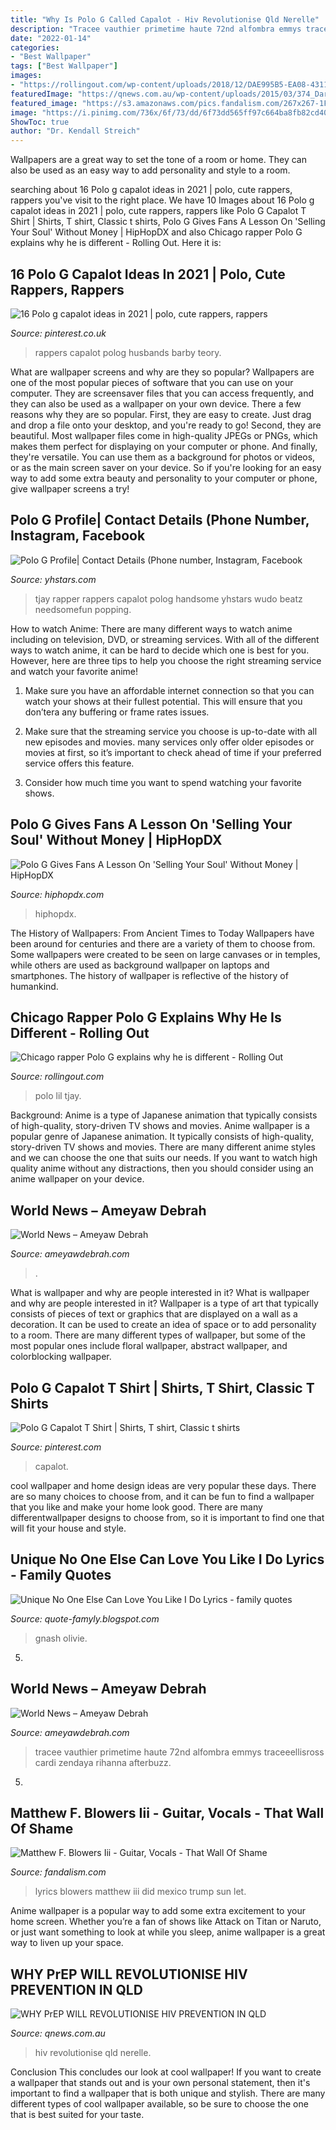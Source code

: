 ```yaml
---
title: "Why Is Polo G Called Capalot - Hiv Revolutionise Qld Nerelle"
description: "Tracee vauthier primetime haute 72nd alfombra emmys traceeellisross cardi zendaya rihanna afterbuzz"
date: "2022-01-14"
categories:
- "Best Wallpaper"
tags: ["Best Wallpaper"]
images:
- "https://rollingout.com/wp-content/uploads/2018/12/DAE995B5-EA08-4311-B35A-757353DA9E8A.jpeg"
featuredImage: "https://qnews.com.au/wp-content/uploads/2015/03/374_Darren_Russell-e1427258635890-1-768x710.jpg"
featured_image: "https://s3.amazonaws.com/pics.fandalism.com/267x267-1F452A85-813A-4317-87BED9445834416C.jpg"
image: "https://i.pinimg.com/736x/6f/73/dd/6f73dd565ff97c664ba8fb82cd40744b.jpg"
ShowToc: true
author: "Dr. Kendall Streich"
---
```



Wallpapers are a great way to set the tone of a room or home. They can also be used as an easy way to add personality and style to a room.

	

		
searching about 16 Polo g capalot ideas in 2021 | polo, cute rappers, rappers you've visit to the right place. We have 10 Images about 16 Polo g capalot ideas in 2021 | polo, cute rappers, rappers like Polo G Capalot T Shirt | Shirts, T shirt, Classic t shirts, Polo G Gives Fans A Lesson On &#039;Selling Your Soul&#039; Without Money | HipHopDX and also Chicago rapper Polo G explains why he is different - Rolling Out. Here it is:
		
    
## 16 Polo G Capalot Ideas In 2021 | Polo, Cute Rappers, Rappers

<img loading=lazy src="https://i.pinimg.com/474x/f3/6c/0d/f36c0dca4d7b4f9ab333aace95ffb66f.jpg" onerror="this.onerror=null;this.src='https://tse4.mm.bing.net/th?id=OIP.x-_JVShQkyRpufelyQMv5wAAAA&amp;pid=15.1';" alt="16 Polo g capalot ideas in 2021 | polo, cute rappers, rappers">

_Source: pinterest.co.uk_

>rappers capalot polog husbands barby teory. 

	

What are wallpaper screens and why are they so popular?
Wallpapers are one of the most popular pieces of software that you can use on your computer. They are screensaver files that you can access frequently, and they can also be used as a wallpaper on your own device. There a few reasons why they are so popular. First, they are easy to create. Just drag and drop a file onto your desktop, and you're ready to go! Second, they are beautiful. Most wallpaper files come in high-quality JPEGs or PNGs, which makes them perfect for displaying on your computer or phone. And finally, they're versatile. You can use them as a background for photos or videos, or as the main screen saver on your device. So if you're looking for an easy way to add some extra beauty and personality to your computer or phone, give wallpaper screens a try!

    
## Polo G Profile| Contact Details (Phone Number, Instagram, Facebook

<img loading=lazy src="https://yhstars.com/wp-content/uploads/2019/12/Polo-G-e1575456129533.jpg" onerror="this.onerror=null;this.src='https://tse1.mm.bing.net/th?id=OIP.jxoZxdxv1ZfLzHx4V5jCAAAAAA&amp;pid=15.1';" alt="Polo G Profile| Contact Details (Phone number, Instagram, Facebook">

_Source: yhstars.com_

>tjay rapper rappers capalot polog handsome yhstars wudo beatz needsomefun popping. 

	

How to watch Anime: There are many different ways to watch anime including on television, DVD, or streaming services.
With all of the different ways to watch anime, it can be hard to decide which one is best for you. However, here are three tips to help you choose the right streaming service and watch your favorite anime!
1. Make sure you have an affordable internet connection so that you can watch your shows at their fullest potential. This will ensure that you don’tera any buffering or frame rates issues.

2. Make sure that the streaming service you choose is up-to-date with all new episodes and movies. many services only offer older episodes or movies at first, so it’s important to check ahead of time if your preferred service offers this feature.

3. Consider how much time you want to spend watching your favorite shows.

    
## Polo G Gives Fans A Lesson On &#039;Selling Your Soul&#039; Without Money | HipHopDX

<img loading=lazy src="https://static.hiphopdx.com/2020/06/200624-Polo-G-getty.jpg" onerror="this.onerror=null;this.src='https://tse3.mm.bing.net/th?id=OIP.EIC1tyu8aYrRAej00gZDyQHaEK&amp;pid=15.1';" alt="Polo G Gives Fans A Lesson On &#039;Selling Your Soul&#039; Without Money | HipHopDX">

_Source: hiphopdx.com_

>hiphopdx. 

	

The History of Wallpapers: From Ancient Times to Today
Wallpapers have been around for centuries and there are a variety of them to choose from. Some wallpapers were created to be seen on large canvases or in temples, while others are used as background wallpaper on laptops and smartphones. The history of wallpaper is reflective of the history of humankind.

    
## Chicago Rapper Polo G Explains Why He Is Different - Rolling Out

<img loading=lazy src="https://rollingout.com/wp-content/uploads/2018/12/DAE995B5-EA08-4311-B35A-757353DA9E8A.jpeg" onerror="this.onerror=null;this.src='https://tse2.mm.bing.net/th?id=OIP.wivgQJrjnbcl8TNJ9QPXXQHaEz&amp;pid=15.1';" alt="Chicago rapper Polo G explains why he is different - Rolling Out">

_Source: rollingout.com_

>polo lil tjay. 

	

Background: Anime is a type of Japanese animation that typically consists of high-quality, story-driven TV shows and movies.
Anime wallpaper is a popular genre of Japanese animation. It typically consists of high-quality, story-driven TV shows and movies. There are many different anime styles and we can choose the one that suits our needs. If you want to watch high quality anime without any distractions, then you should consider using an anime wallpaper on your device.

    
## World News – Ameyaw Debrah

<img loading=lazy src="https://files.ameyawdebrah.com/wp-content/uploads/2020/11/09111500/rs_634x1024-201108134845-634-perrie-edwards.cm_.11820.jpg" onerror="this.onerror=null;this.src='https://tse2.mm.bing.net/th?id=OIP.PBY-i4RcwZNxjZlBlffLowHaL9&amp;pid=15.1';" alt="World News – Ameyaw Debrah">

_Source: ameyawdebrah.com_

>. 

	

What is wallpaper and why are people interested in it?
What is wallpaper and why are people interested in it?
Wallpaper is a type of art that typically consists of pieces of text or graphics that are displayed on a wall as a decoration. It can be used to create an idea of space or to add personality to a room. There are many different types of wallpaper, but some of the most popular ones include floral wallpaper, abstract wallpaper, and colorblocking wallpaper.

    
## Polo G Capalot T Shirt | Shirts, T Shirt, Classic T Shirts

<img loading=lazy src="https://i.pinimg.com/736x/6f/73/dd/6f73dd565ff97c664ba8fb82cd40744b.jpg" onerror="this.onerror=null;this.src='https://tse3.mm.bing.net/th?id=OIP.zpXSFw7Bkmw7bxFiI58wRwHaGu&amp;pid=15.1';" alt="Polo G Capalot T Shirt | Shirts, T shirt, Classic t shirts">

_Source: pinterest.com_

>capalot. 

	

cool wallpaper and home design ideas are very popular these days. There are so many choices to choose from, and it can be fun to find a wallpaper that you like and make your home look good. There are many differentwallpaper designs to choose from, so it is important to find one that will fit your house and style.

    
## Unique No One Else Can Love You Like I Do Lyrics - Family Quotes

<img loading=lazy src="https://i.ytimg.com/vi/b30OW_5l_IQ/hqdefault.jpg" onerror="this.onerror=null;this.src='https://tse4.mm.bing.net/th?id=OIP.sjhpWIejqbUlVo92wWrncgHaFj&amp;pid=15.1';" alt="Unique No One Else Can Love You Like I Do Lyrics - family quotes">

_Source: quote-famyly.blogspot.com_

>gnash olivie. 

	

5.

    
## World News – Ameyaw Debrah

<img loading=lazy src="https://files.ameyawdebrah.com/wp-content/uploads/2020/09/21111828/Screenshot-2020-09-21-at-11.12.14-800x894.png" onerror="this.onerror=null;this.src='https://tse4.mm.bing.net/th?id=OIP.lNxPONZU8JAtDtUmLU4F1wHaIR&amp;pid=15.1';" alt="World News – Ameyaw Debrah">

_Source: ameyawdebrah.com_

>tracee vauthier primetime haute 72nd alfombra emmys traceeellisross cardi zendaya rihanna afterbuzz. 

	

5.

    
## Matthew F. Blowers Iii - Guitar, Vocals - That Wall Of Shame

<img loading=lazy src="https://s3.amazonaws.com/pics.fandalism.com/267x267-1F452A85-813A-4317-87BED9445834416C.jpg" onerror="this.onerror=null;this.src='https://tse2.mm.bing.net/th?id=OIP.n-TOJYHmilnE_l6iEmMHAAAAAA&amp;pid=15.1';" alt="Matthew F. Blowers Iii - Guitar, Vocals - That Wall Of Shame">

_Source: fandalism.com_

>lyrics blowers matthew iii did mexico trump sun let. 

	

Anime wallpaper is a popular way to add some extra excitement to your home screen. Whether you’re a fan of shows like Attack on Titan or Naruto, or just want something to look at while you sleep, anime wallpaper is a great way to liven up your space.

    
## WHY PrEP WILL REVOLUTIONISE HIV PREVENTION IN QLD

<img loading=lazy src="https://qnews.com.au/wp-content/uploads/2015/03/374_Darren_Russell-e1427258635890-1-768x710.jpg" onerror="this.onerror=null;this.src='https://tse3.mm.bing.net/th?id=OIP.2K7kM_ifH4PRahTGLvm2dQHaG2&amp;pid=15.1';" alt="WHY PrEP WILL REVOLUTIONISE HIV PREVENTION IN QLD">

_Source: qnews.com.au_

>hiv revolutionise qld nerelle. 

	

Conclusion
This concludes our look at cool wallpaper! If you want to create a wallpaper that stands out and is your own personal statement, then it's important to find a wallpaper that is both unique and stylish. There are many different types of cool wallpaper available, so be sure to choose the one that is best suited for your taste.

